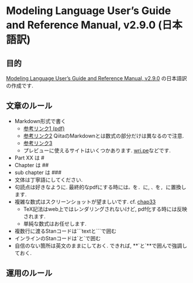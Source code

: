 # Modeling Language User’s Guide and Reference Manual, v2.9.0 (日本語訳)

## 目的
[Modeling Language User’s Guide and Reference Manual, v2.9.0](https://github.com/stan-dev/stan/releases/download/v2.9.0/stan-reference-2.9.0.pdf) の日本語訳の作成です.

## 文章のルール
* Markdown形式で書く
  * [参考リンク1 (pdf)](http://packetlife.net/media/library/16/Markdown.pdf)
  * [参考リンク2](http://qiita.com/Qiita/items/c686397e4a0f4f11683d) QiitaのMarkdownとは数式の部分だけは異なるので注意.
  * [参考リンク3](https://github.com/adam-p/markdown-here/wiki/Markdown-Cheatsheet)
  * プレビューに使えるサイトはいくつかあります. [wri.pe](https://wri.pe/)などです.
* Part XX は #
* Chapter は ##
* sub chapter は ###
* 文体は丁寧語にしてください.
* 句読点は好きなように. 最終的なpdfにする時には`。`を`. `に, `、`を`, `に置換します.
* 複雑な数式はスクリーンショットが望ましいです. cf. [chap33](https://github.com/stan-ja/stan-ja/blob/master/part04/chap33/chap33.md)
  * TeX記法はweb上ではレンダリングされないけど, pdf化する時には反映されます.
  * 単純な数式はお任せします.
* 複数行に渡るStanコードは\`\`\`textと\`\`\`で囲む
* インラインのStanコードは\`と\`で囲む
* 自信のない箇所は英文のままにしておく. できれば, \*\*\`と\`\*\*で囲んで強調しておく.

## 運用のルール
